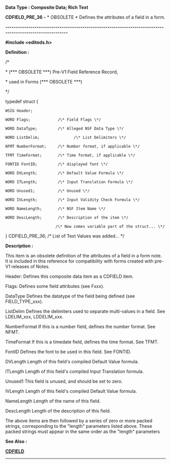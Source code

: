 




<!--
 /\* Font Definitions \*/
 @font-face
 {font-family:Courier;
 panose-1:2 7 4 9 2 2 5 2 4 4;}
@font-face
 {font-family:"Tms Rmn";
 panose-1:2 2 6 3 4 5 5 2 3 4;}
@font-face
 {font-family:Helv;
 panose-1:2 11 6 4 2 2 2 3 2 4;}
@font-face
 {font-family:"Cambria Math";
 panose-1:2 4 5 3 5 4 6 3 2 4;}
 /\* Style Definitions \*/
 p.MsoNormal, li.MsoNormal, div.MsoNormal
 {margin-top:0cm;
 margin-right:0cm;
 margin-bottom:8.0pt;
 margin-left:0cm;
 line-height:107%;
 font-size:11.0pt;
 font-family:"Calibri",sans-serif;}
.MsoChpDefault
 {font-size:11.0pt;}
.MsoPapDefault
 {margin-bottom:8.0pt;
 line-height:107%;}
 /\* Page Definitions \*/
 @page WordSection1
 {size:612.0pt 792.0pt;
 margin:72.0pt 72.0pt 72.0pt 72.0pt;}
div.WordSection1
 {page:WordSection1;}
-->




 


**Data Type : Composite Data; Rich
Text**



**CDFIELD\_PRE\_36** **-** \* OBSOLETE \*
Defines the attributes of a field in a form.


**----------------------------------------------------------------------------------------------------------**



**#include
<editods.h>**



**Definition :**



  

/\*   

 \* (\*\*\* OBSOLETE \*\*\*) Pre-V1 Field Reference Record,   

 \*  used in Forms (\*\*\* OBSOLETE \*\*\*)   

 \*/  

  

typedef struct {  

    WSIG Header;  

    WORD Flags;            /\* Field Flags \*/  

    WORD DataType;         /\* Alleged NSF Data Type \*/  

    WORD ListDelim;               /\* List Delimiters \*/  

    NFMT NumberFormat;     /\* Number format, if applicable \*/      

    TFMT TimeFormat;       /\* Time format, if applicable \*/  

    FONTID FontID;         /\* displayed font \*/  

    WORD DVLength;         /\* Default Value Formula \*/  

    WORD ITLength;         /\* Input Translation Formula \*/  

    WORD Unused1;          /\* Unused \*/  

    WORD IVLength;         /\* Input Validity Check Formula \*/  

    WORD NameLength;       /\* NSF Item Name \*/  

    WORD DescLength;       /\* Description of the item \*/  

                          /\* Now comes variable part of the struct... \*/  

  

} CDFIELD\_PRE\_36;         /\* List of Text Values was added... \*/  

  




 


**Description :**



This item is
an obsolete definition of the attributes of a field in a form note. It is
included in this reference for compatibility with forms created with pre-V1
releases of Notes.  

  

Header:                  Defines this composite data item as a CDFIELD item.  

Flags:                      Defines some field attributes (see Fxxx).  

DataType              Defines the datatype of the field being defined (see
FIELD\_TYPE\_xxx).  

ListDelim                Defines the delimiters used to separate multi-values
in a field. See LDELIM\_xxx, LDDELIM\_xxx.  

NumberFormat    If this is a number field, defines the number format.  See
NFMT.  

TimeFormat          If this is a timedate field, defines the time format. See
TFMT.  

FontID                      Defines the font to be used in this field.  See
FONTID.  

DVLength               Length of this field's compiled Default Value formula.  

ITLength                 Length of this field's compiled Input Translation
formula.      

Unused1                 This field is unused, and should be set to zero.  

IVLength                 Length of this field's compiled Default Value formula.  

NameLength         Length of the name of this field.  

DescLength           Length of the description of this field.  

  

The above items are then followed by a series of zero or more packed strings,
corresponding to the "length" parameters listed above. These packed
strings must appear in the same order as the "length" parameters  

  




 **See Also :**


**[CDFIELD](CDFIELD.md)**



----------------------------------------------------------------------------------------------------------


 





